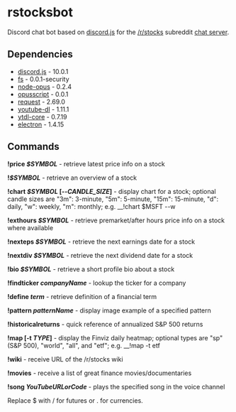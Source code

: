 # rstocksbot
Discord chat bot based on [discord.js](https://github.com/hydrabolt/discord.js) for the [/r/stocks](https://www.reddit.com/r/stocks/) subreddit [chat server](http://www.r-stocks.com/chat/).

## Dependencies 
* [discord.js](https://www.npmjs.com/package/discord.js) - 10.0.1
* [fs](https://www.npmjs.com/package/fs) - 0.0.1-security
* [node-opus](https://www.npmjs.com/package/node-opus) - 0.2.4
* [opusscript](https://www.npmjs.com/package/opusscript) - 0.0.1
* [request](https://www.npmjs.com/package/request) - 2.69.0
* [youtube-dl](https://www.npmjs.com/package/youtube-dl) - 1.11.1
* [ytdl-core](https://www.npmjs.com/package/ytdl-core) - 0.7.19
* [electron](https://www.npmjs.com/package/electron) - 1.4.15

## Commands
__!price *$SYMBOL*__ - retrieve latest price info on a stock

__!*$SYMBOL*__ - retrieve an overview of a stock

__!chart *$SYMBOL* [--*CANDLE_SIZE*]__ - display chart for a stock; optional candle sizes are "3m": 3-minute, "5m": 5-minute, "15m": 15-minute, "d": daily, "w": weekly, "m": monthly; e.g. __!chart $MSFT --w

__!exthours *$SYMBOL*__ - retrieve premarket/after hours price info on a stock where available

__!nexteps *$SYMBOL*__ - retrieve the next earnings date for a stock

__!nextdiv *$SYMBOL*__ - retrieve the next dividend date for a stock

__!bio *$SYMBOL*__ - retrieve a short profile bio about a stock

__!findticker *companyName*__ - lookup the ticker for a company

__!define *term*__ - retrieve definition of a financial term

__!pattern *patternName*__ - display image example of a specified pattern

__!historicalreturns__ - quick reference of annualized S&P 500 returns

__!map [-t *TYPE*]__ - display the Finviz daily heatmap; optional types are "sp" (S&P 500), "world", "all", and "etf"; e.g. __!map -t etf

__!wiki__ - receive URL of the /r/stocks wiki

__!movies__ - receive a list of great finance movies/documentaries

__!song *YouTubeURLorCode*__ - plays the specified song in the voice channel

Replace $ with / for futures or . for currencies.